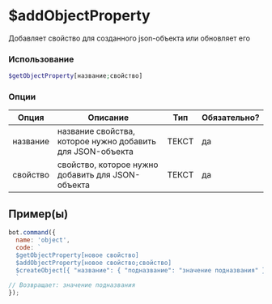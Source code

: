 # $addObjectProperty

Добавляет свойство для созданного json-объекта или обновляет его

### Использование
 
```php
$getObjectProperty[название;свойство]
```

### Опции


| Опция | Описание | Тип | Обязательно? |
|--------|-------------|------|----------|
| название | название свойства, которое нужно добавить для JSON-объекта  | ТЕКСТ | да |
| свойствo | свойство, которое нужно добавить для JSON-объекта  | ТЕКСТ | да |


## Пример(ы)

```javascript
bot.command({
  name: 'object',
  code: `
  $getObjectProperty[новое свойство]
  $addObjectProperty[новое свойство;свойство]
  $createObject[{ "название": { "подназвание": "значение подназвания" }, "название2": "значение"}]
  `
// Возвращает: значение подназвания
});
```

